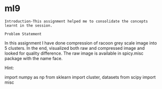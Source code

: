 # ml9



    Introduction-This assignment helped me to consolidate the concepts learnt in the session.

    Problem Statement

In this assignment I have done compression of racoon grey scale image into 5 clusters. In the end, visualized both raw and compressed image and looked for quality difference. The raw image is available in spicy.misc package with the name face.

Hint:

import numpy as np 
from sklearn import cluster, datasets 
from scipy import misc
